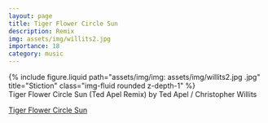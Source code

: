 ```yaml
---
layout: page
title: Tiger Flower Circle Sun
description: Remix
img: assets/img/willits2.jpg
importance: 18
category: music
---
```


<div class="row">
    <div class="col-sm mt-3 mt-md-0">
        {% include figure.liquid path="assets/img/img: assets/img/willits2.jpg
.jpg" title="Stiction" class="img-fluid rounded z-depth-1" %}
    </div>
</div>
<div class="caption">
    Tiger Flower Circle Sun (Ted Apel Remix)
by Ted Apel / Christopher Willits

</div>


[Tiger Flower Circle Sun](https://overlap.bandcamp.com/track/tiger-flower-circle-sun-ted-apel-remix)

	